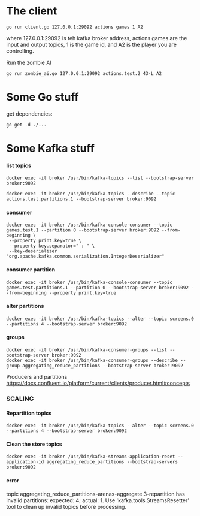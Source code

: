 # The client

```
go run client.go 127.0.0.1:29092 actions games 1 A2
```

where 127.0.0.1:29092 is teh kafka broker address, actions games are the input and output topics, 1 is the game id, and A2 is the player you are controlling.

Run the zombie AI

```
go run zombie_ai.go 127.0.0.1:29092 actions.test.2 43-L A2
```

# Some Go stuff

get dependencies:

`go get -d ./...`

# Some Kafka stuff

#### list topics

```
docker exec -it broker /usr/bin/kafka-topics --list --bootstrap-server broker:9092

docker exec -it broker /usr/bin/kafka-topics --describe --topic actions.test.partitions.1 --bootstrap-server broker:9092
```

#### consumer

```
docker exec -it broker /usr/bin/kafka-console-consumer --topic games.test.1 --partition 0 --bootstrap-server broker:9092 --from-beginning \
 --property print.key=true \
 --property key.separator=" : " \
 --key-deserializer "org.apache.kafka.common.serialization.IntegerDeserializer"
```

#### consumer partition

```
docker exec -it broker /usr/bin/kafka-console-consumer --topic games.test.partitions.1 --partition 0 --bootstrap-server broker:9092 --from-beginning --property print.key=true
```

#### alter partitions

```
docker exec -it broker /usr/bin/kafka-topics --alter --topic screens.0 --partitions 4 --bootstrap-server broker:9092
```

#### groups

```
docker exec -it broker /usr/bin/kafka-consumer-groups --list --bootstrap-server broker:9092
docker exec -it broker /usr/bin/kafka-consumer-groups --describe --group aggregating_reduce_partitions --bootstrap-server broker:9092
```

Producers and partitions
https://docs.confluent.io/platform/current/clients/producer.html#concepts

### SCALING

#### Repartition topics

```
docker exec -it broker /usr/bin/kafka-topics --alter --topic screens.0 --partitions 4 --bootstrap-server broker:9092
```

#### Clean the store topics

```
docker exec -it broker /usr/bin/kafka-streams-application-reset --application-id aggregating_reduce_partitions --bootstrap-servers broker:9092
```

#### error

topic aggregating_reduce_partitions-arenas-aggregate.3-repartition has invalid partitions: expected: 4; actual: 1. Use 'kafka.tools.StreamsResetter' tool to clean up invalid topics before processing.
